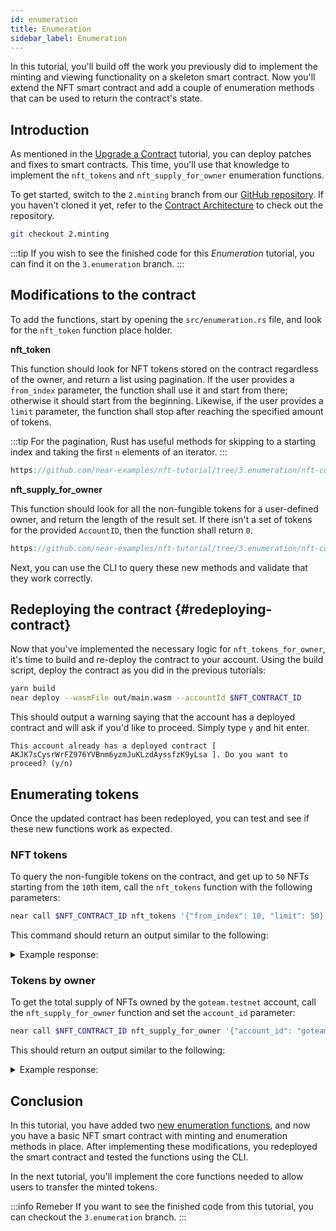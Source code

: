 ```yaml
---
id: enumeration
title: Enumeration
sidebar_label: Enumeration
---
```


In this tutorial, you'll build off the work you previously did to implement the minting and viewing functionality on a skeleton smart contract. 
Now you'll extend the NFT smart contract and add a couple of enumeration methods that can be used to return the contract's state.

## Introduction

As mentioned in the [Upgrade a Contract](/docs/tutorials/contracts/nfts/upgrade-contract/) tutorial, you can deploy patches and fixes to smart contracts. This time, you'll use that knowledge to implement the `nft_tokens` and `nft_supply_for_owner` enumeration functions.

To get started, switch to the `2.minting` branch from our [GitHub repository](https://github.com/near-examples/nft-tutorial/).
If you haven't cloned it yet, refer to the [Contract Architecture](/docs/tutorials/contracts/nfts/skeleton#building-the-skeleton) to check out the repository.

```bash
git checkout 2.minting
```

:::tip
If you wish to see the finished code for this _Enumeration_ tutorial, you can find it on the `3.enumeration` branch.
:::

## Modifications to the contract

To add the functions, start by opening the  `src/enumeration.rs` file, and look for the `nft_token` function place holder. 

**nft_token**

This function should look for NFT tokens stored on the contract regardless of the owner, and return a list using pagination.
If the user provides a `from_index` parameter, the function shall use it and start from there; otherwise it should start from the beginning. Likewise, if the user provides a `limit` parameter, the function shall stop after reaching the specified amount of tokens.

:::tip
For the pagination, Rust has useful methods for skipping to a starting index and taking the first `n` elements of an iterator.
:::

```rust reference
https://github.com/near-examples/nft-tutorial/tree/3.enumeration/nft-contract/src/enumeration.rs#L6-L24
```

**nft_supply_for_owner**

This function should look for all the non-fungible tokens for a user-defined owner, and return the length of the result set.
If there isn't a set of tokens for the provided `AccountID`, then the function shall return `0`.

```rust reference
https://github.com/near-examples/nft-tutorial/tree/3.enumeration/nft-contract/src/enumeration.rs#L26-L41
```

Next, you can use the CLI to query these new methods and validate that they work correctly.

## Redeploying the contract {#redeploying-contract}

Now that you've implemented the necessary logic for `nft_tokens_for_owner`, it's time to build and re-deploy the contract to your account. Using the build script, deploy the contract as you did in the previous tutorials:

```bash
yarn build
near deploy --wasmFile out/main.wasm --accountId $NFT_CONTRACT_ID
```

This should output a warning saying that the account has a deployed contract and will ask if you'd like to proceed. Simply type `y` and hit enter.

```
This account already has a deployed contract [ AKJK7sCysrWrFZ976YVBnm6yzmJuKLzdAyssfzK9yLsa ]. Do you want to proceed? (y/n)
```

## Enumerating tokens

Once the updated contract has been redeployed, you can test and see if these new functions work as expected.

### NFT tokens

To query the non-fungible tokens on the contract, and get up to `50` NFTs starting from the `10`th item, call the `nft_tokens` function with the following parameters:

```bash
near call $NFT_CONTRACT_ID nft_tokens '{"from_index": 10, "limit": 50}' --accountId $NFT_CONTRACT_ID
```

This command should return an output similar to the following:

<details>
<summary>Example response: </summary>
<p>

```json
[
]
```

</p>
</details>

### Tokens by owner

To get the total supply of NFTs owned by the `goteam.testnet` account, call the `nft_supply_for_owner` function and set the `account_id` parameter:

```bash
near call $NFT_CONTRACT_ID nft_supply_for_owner '{"account_id": "goteam.testnet"}' --accountId $NFT_CONTRACT_ID
```

This should return an output similar to the following:

<details>
<summary>Example response: </summary>
<p>

```json
[
]
```

</p>
</details>

## Conclusion

In this tutorial, you have added two [new enumeration functions](/docs/tutorials/contracts/nfts/enumeration#modifications-to-the-contract), and now you have a basic NFT smart contract with minting and enumeration methods in place. After implementing these modifications, you redeployed the smart contract and tested the functions using the CLI.

In the next tutorial, you'll implement the core functions needed to allow users to transfer the minted tokens.

:::info Remeber
If you want to see the finished code from this tutorial, you can checkout the `3.enumeration` branch. 
:::

<!--
## Bonus track

Have some sort of random NFT displayer frontend
-->
